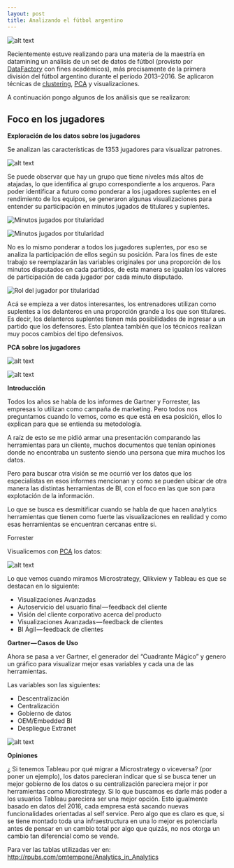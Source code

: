 ```yaml
---
layout: post
title: Analizando el fútbol argentino
---
```


![alt text](/images/tapa_informe.jpg)

Recientemente estuve realizando para una materia de la maestría en datamining un análisis de un set de datos de fútbol (provisto por [DataFactory](http://www.datafactory.la/) con fines académicos), más precisamente de la primera división del fútbol argentino durante el período 2013–2016. Se aplicaron técnicas de [clustering](https://es.wikipedia.org/wiki/An%C3%A1lisis_de_grupos), [PCA](https://es.wikipedia.org/wiki/An%C3%A1lisis_de_componentes_principales) y visualizaciones.

A continuación pongo algunos de los análisis que se realizaron:

## Foco en los jugadores

**Exploración de los datos sobre los jugadores**

Se analizan las características de 1353 jugadores para visualizar patrones.

![alt text](/images/grafico1.png)

Se puede observar que hay un grupo que tiene niveles más altos de atajadas, lo que identifica al grupo correspondiente a los arqueros.
Para poder identificar a futuro como ponderar a los jugadores suplentes en el rendimiento de los equipos, se generaron algunas visualizaciones para entender su participación en minutos jugados de titulares y suplentes.

![Minutos jugados por titularidad](/images/grafico2.png)

![Minutos jugados por titularidad](/images/grafico3.png)

No es lo mismo ponderar a todos los jugadores suplentes, por eso se analiza la participación de ellos según su posición.
Para los fines de este trabajo se reemplazarán las variables originales por una proporción de los minutos disputados en cada partidos, de esta manera se igualan los valores de participación de cada jugador por cada minuto disputado.

![Rol del jugador por titularidad](/images/grafico4.png)

Acá se empieza a ver datos interesantes, los entrenadores utilizan como suplentes a los delanteros en una proporción grande a los que son titulares.
Es decir, los delanteros suplentes tienen más posibilidades de ingresar a un partido que los defensores. Esto plantea también que los técnicos realizan
muy pocos cambios del tipo defensivos.

**PCA sobre los jugadores**

![alt text](/images/grafico5.png)

![alt text](/images/grafico6.png)




**Introducción**

Todos los años se habla de los informes de Gartner y Forrester, las empresas lo utilizan como campaña de marketing. Pero todos nos preguntamos cuando lo vemos, como es que está en esa posición, ellos lo explican para que se entienda su metodología.

A raíz de esto se me pidió armar una presentación comparando las herramientas para un cliente, muchos documentos que tenían opiniones donde no encontraba un sustento siendo una persona que mira muchos los datos.

Pero para buscar otra visión se me ocurrió ver los datos que los especialistas en esos informes mencionan y como se pueden ubicar de otra manera las distintas herramientas de BI, con el foco en las que son para explotación de la información.

Lo que se busca es desmitificar cuando se habla de que hacen analytics herramientas que tienen como fuerte las visualizaciones en realidad y como esas herramientas se encuentran cercanas entre si.


Forrester

Visualicemos con [PCA](https://es.wikipedia.org/wiki/Análisis_de_componentes_principales) los datos:

![alt text](/images/pca_analytics.png)

Lo que vemos cuando miramos Microstrategy, Qlikview y Tableau es que se destacan en lo siguiente:

* Visualizaciones Avanzadas
* Autoservicio del usuario final — feedback del cliente
* Visión del cliente corporativo acerca del producto
* Visualizaciones Avanzadas — feedback de clientes
* BI Ágil — feedback de clientes

**Gartner — Casos de Uso**

Ahora se pasa a ver Gartner, el generador del “Cuadrante Mágico” y genero un gráfico para visualizar mejor esas variables y cada una de las herramientas.

Las variables son las siguientes:

* Descentralización
* Centralización
* Gobierno de datos
* OEM/Embedded BI
* Despliegue Extranet

![alt text](/images/pca_analytics_02.png)


**Opiniones**

¿ Si tenemos Tableau por qué migrar a Microstrategy o viceversa? (por poner un ejemplo), los datos parecieran indicar que si se busca tener un mejor gobierno de los datos o su centralización pareciera mejor ir por herramientas como Microstrategy. Si lo que buscamos es darle más poder a los usuarios Tableau pareciera ser una mejor opción. Esto igualmente basado en datos del 2016, cada empresa está sacando nuevas funcionalidades orientadas al self service. Pero algo que es claro es que, si se tiene montado toda una infraestructura en una lo mejor es potenciarla antes de pensar en un cambio total por algo que quizás, no nos otorga un cambio tan diferencial como se vende.

Para ver las tablas utilizadas ver en: <http://rpubs.com/pmtempone/Analytics_in_Analytics>


